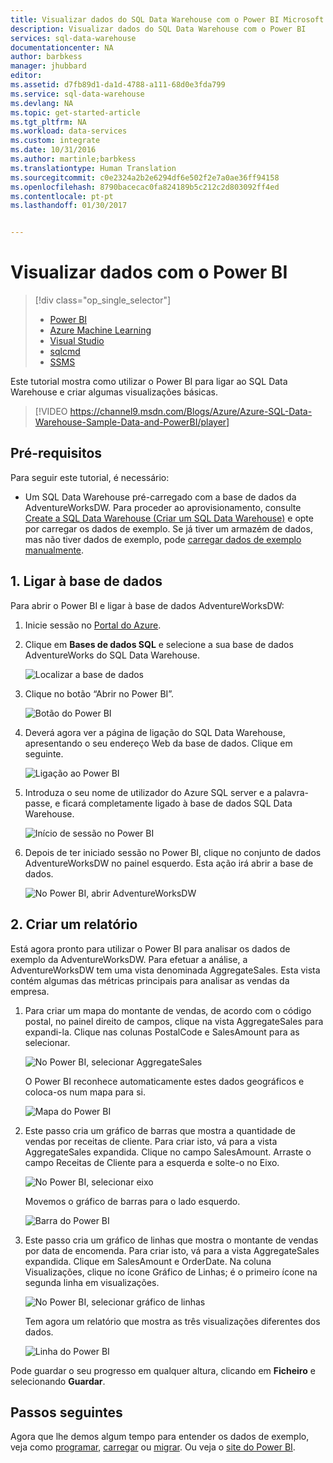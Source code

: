 ```yaml
---
title: Visualizar dados do SQL Data Warehouse com o Power BI Microsoft Azure
description: Visualizar dados do SQL Data Warehouse com o Power BI
services: sql-data-warehouse
documentationcenter: NA
author: barbkess
manager: jhubbard
editor: 
ms.assetid: d7fb89d1-da1d-4788-a111-68d0e3fda799
ms.service: sql-data-warehouse
ms.devlang: NA
ms.topic: get-started-article
ms.tgt_pltfrm: NA
ms.workload: data-services
ms.custom: integrate
ms.date: 10/31/2016
ms.author: martinle;barbkess
ms.translationtype: Human Translation
ms.sourcegitcommit: c0e2324a2b2e6294df6e502f2e7a0ae36ff94158
ms.openlocfilehash: 8790bacecac0fa824189b5c212c2d803092ff4ed
ms.contentlocale: pt-pt
ms.lasthandoff: 01/30/2017


---
```

# <a name="visualize-data-with-power-bi"></a>Visualizar dados com o Power BI
> [!div class="op_single_selector"]
> * [Power BI](sql-data-warehouse-get-started-visualize-with-power-bi.md)
> * [Azure Machine Learning](sql-data-warehouse-get-started-analyze-with-azure-machine-learning.md)
> * [Visual Studio](sql-data-warehouse-query-visual-studio.md)
> * [sqlcmd](sql-data-warehouse-get-started-connect-sqlcmd.md) 
> * [SSMS](sql-data-warehouse-query-ssms.md)
> 
> 

Este tutorial mostra como utilizar o Power BI para ligar ao SQL Data Warehouse e criar algumas visualizações básicas.

> [!VIDEO https://channel9.msdn.com/Blogs/Azure/Azure-SQL-Data-Warehouse-Sample-Data-and-PowerBI/player]
> 
> 

## <a name="prerequisites"></a>Pré-requisitos
Para seguir este tutorial, é necessário:

* Um SQL Data Warehouse pré-carregado com a base de dados da AdventureWorksDW. Para proceder ao aprovisionamento, consulte [Create a SQL Data Warehouse (Criar um SQL Data Warehouse)][Create a SQL Data Warehouse] e opte por carregar os dados de exemplo. Se já tiver um armazém de dados, mas não tiver dados de exemplo, pode [carregar dados de exemplo manualmente][load sample data manually].

## <a name="1-connect-to-your-database"></a>1. Ligar à base de dados
Para abrir o Power BI e ligar à base de dados AdventureWorksDW:

1. Inicie sessão no [Portal do Azure][Azure portal].
2. Clique em **Bases de dados SQL** e selecione a sua base de dados AdventureWorks do SQL Data Warehouse.
   
    ![Localizar a base de dados][1]
3. Clique no botão “Abrir no Power BI”.
   
    ![Botão do Power BI][2]
4. Deverá agora ver a página de ligação do SQL Data Warehouse, apresentando o seu endereço Web da base de dados. Clique em seguinte.
   
    ![Ligação ao Power BI][3]
5. Introduza o seu nome de utilizador do Azure SQL server e a palavra-passe, e ficará completamente ligado à base de dados SQL Data Warehouse.
   
    ![Início de sessão no Power BI][4]
6. Depois de ter iniciado sessão no Power BI, clique no conjunto de dados AdventureWorksDW no painel esquerdo. Esta ação irá abrir a base de dados.
   
    ![No Power BI, abrir AdventureWorksDW][5]

## <a name="2-create-a-report"></a>2. Criar um relatório
Está agora pronto para utilizar o Power BI para analisar os dados de exemplo da AdventureWorksDW. Para efetuar a análise, a AdventureWorksDW tem uma vista denominada AggregateSales. Esta vista contém algumas das métricas principais para analisar as vendas da empresa.

1. Para criar um mapa do montante de vendas, de acordo com o código postal, no painel direito de campos, clique na vista AggregateSales para expandi-la. Clique nas colunas PostalCode e SalesAmount para as selecionar.
   
    ![No Power BI, selecionar AggregateSales][6]
   
    O Power BI reconhece automaticamente estes dados geográficos e coloca-os num mapa para si.
   
    ![Mapa do Power BI][7]
2. Este passo cria um gráfico de barras que mostra a quantidade de vendas por receitas de cliente. Para criar isto, vá para a vista AggregateSales expandida. Clique no campo SalesAmount. Arraste o campo Receitas de Cliente para a esquerda e solte-o no Eixo.
   
    ![No Power BI, selecionar eixo][8]
   
    Movemos o gráfico de barras para o lado esquerdo.
   
    ![Barra do Power BI][9]
3. Este passo cria um gráfico de linhas que mostra o montante de vendas por data de encomenda. Para criar isto, vá para a vista AggregateSales expandida. Clique em SalesAmount e OrderDate. Na coluna Visualizações, clique no ícone Gráfico de Linhas; é o primeiro ícone na segunda linha em visualizações.
   
    ![No Power BI, selecionar gráfico de linhas][10]
   
    Tem agora um relatório que mostra as três visualizações diferentes dos dados.
   
    ![Linha do Power BI][11]

Pode guardar o seu progresso em qualquer altura, clicando em **Ficheiro** e selecionando **Guardar**.

## <a name="next-steps"></a>Passos seguintes
Agora que lhe demos algum tempo para entender os dados de exemplo, veja como [programar][develop], [carregar][load] ou [migrar][migrate]. Ou veja o [site do Power BI][Power BI website].

<!--Image references-->
[1]: media/sql-data-warehouse-get-started-visualize-with-power-bi/pbi-find-database.png
[2]: media/sql-data-warehouse-get-started-visualize-with-power-bi/pbi-button.png
[3]: media/sql-data-warehouse-get-started-visualize-with-power-bi/pbi-connect-to-azure.png
[4]: media/sql-data-warehouse-get-started-visualize-with-power-bi/pbi-sign-in.png
[5]: media/sql-data-warehouse-get-started-visualize-with-power-bi/pbi-open-adventureworks.png
[6]: media/sql-data-warehouse-get-started-visualize-with-power-bi/pbi-aggregatesales.png
[7]: media/sql-data-warehouse-get-started-visualize-with-power-bi/pbi-map.png
[8]: media/sql-data-warehouse-get-started-visualize-with-power-bi/pbi-chooseaxis.png
[9]: media/sql-data-warehouse-get-started-visualize-with-power-bi/pbi-bar.png
[10]: media/sql-data-warehouse-get-started-visualize-with-power-bi/pbi-prepare-line.png
[11]: media/sql-data-warehouse-get-started-visualize-with-power-bi/pbi-line.png
[12]: media/sql-data-warehouse-get-started-visualize-with-power-bi/pbi-save.png

<!--Article references-->
[migrate]: sql-data-warehouse-overview-migrate.md
[develop]: sql-data-warehouse-overview-develop.md
[load]: sql-data-warehouse-overview-load.md
[load sample data manually]: sql-data-warehouse-load-sample-databases.md
[connecting to SQL Data Warehouse]: sql-data-warehouse-integrate-power-bi.md
[Create a SQL Data Warehouse]: sql-data-warehouse-get-started-provision.md

<!--Other-->
[Azure portal]: https://portal.azure.com/
[Power BI website]: http://www.powerbi.com/

